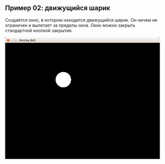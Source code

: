 ## Пример 02: движущийся шарик

Создаётся окно, в котором находится движущийся шарик. Он ничем не ограничен и вылетает за пределы окна. Окно можно закрыть стандартной кнопкой закрытия.

![Скриншот](screenshot.png)

